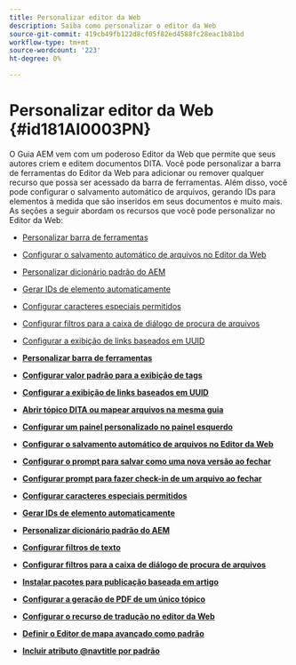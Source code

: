 ```yaml
---
title: Personalizar editor da Web
description: Saiba como personalizar o editor da Web
source-git-commit: 419cb49fb122d8cf05f82ed4588fc28eac1b81bd
workflow-type: tm+mt
source-wordcount: '223'
ht-degree: 0%

---
```



# Personalizar editor da Web {#id181AI0003PN}

O Guia AEM vem com um poderoso Editor da Web que permite que seus autores criem e editem documentos DITA. Você pode personalizar a barra de ferramentas do Editor da Web para adicionar ou remover qualquer recurso que possa ser acessado da barra de ferramentas. Além disso, você pode configurar o salvamento automático de arquivos, gerando IDs para elementos à medida que são inseridos em seus documentos e muito mais. As seções a seguir abordam os recursos que você pode personalizar no Editor da Web:

- [Personalizar barra de ferramentas](conf-web-editor-customize-toolbar.md#)
- [Configurar o salvamento automático de arquivos no Editor da Web](auto-save-in-editor.md#)
- [Personalizar dicionário padrão do AEM](customize-aem-custom-dictionary.md#)
- [Gerar IDs de elemento automaticamente](auto-generate-ids.md#)
- [Configurar caracteres especiais permitidos](conf-special-chars.md#)
- [Configurar filtros para a caixa de diálogo de procura de arquivos](conf-custom-file-filters.md#)
- [Configurar a exibição de links baseados em UUID](conf-uuid-based-links.md#)

- **[Personalizar barra de ferramentas](conf-web-editor-customize-toolbar.md)**

- **[Configurar valor padrão para a exibição de tags](configure-default-value-tags-view.md)**

- **[Configurar a exibição de links baseados em UUID](conf-uuid-based-links.md)**

- **[Abrir tópico DITA ou mapear arquivos na mesma guia](open-dita-files-same-tab.md)**

- **[Configurar um painel personalizado no painel esquerdo](configure-custom-panel.md)**

- **[Configurar o salvamento automático de arquivos no Editor da Web](auto-save-in-editor.md)**

- **[Configurar o prompt para salvar como uma nova versão ao fechar](conf-save-as-new-version-close.md)**

- **[Configurar prompt para fazer check-in de um arquivo ao fechar](conf-checkin-file-close.md)**

- **[Configurar caracteres especiais permitidos](conf-special-chars.md)**

- **[Gerar IDs de elemento automaticamente](auto-generate-ids.md)**

- **[Personalizar dicionário padrão do AEM](customize-aem-custom-dictionary.md)**

- **[Configurar filtros de texto](config-text-filters.md)**

- **[Configurar filtros para a caixa de diálogo de procura de arquivos](conf-custom-file-filters.md)**

- **[Instalar pacotes para publicação baseada em artigo](configure-article-based-publishing.md)**

- **[Configurar a geração de PDF de um único tópico](conf-pdf-generation-dita-ot.md)**

- **[Configurar o recurso de tradução no editor da Web](conf-translation-web-editor.md)**

- **[Definir o Editor de mapa avançado como padrão](conf-map-editor.md)**

- **[Incluir atributo @navtitle por padrão](auto-add-navtitle.md)**


